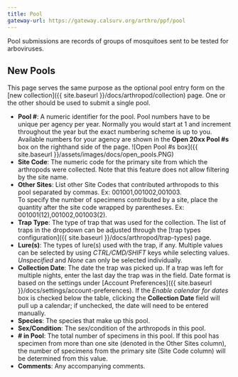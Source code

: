 ```yaml
---
title: Pool
gateway-url: https://gateway.calsurv.org/arthro/ppf/pool
---
```


Pool submissions are records of groups of mosquitoes sent to be tested for arboviruses.

## New Pools

This page serves the same purpose as the optional pool entry form on the [new collection]({{ site.baseurl }}/docs/arthropod/collection) page. One or the other should be used to submit a single pool.

* **Pool #**: A numeric identifier for the pool. Pool numbers have to be unique per agency per year. Normally you would start at 1 and increment throughout the year but the exact numbering scheme is up to you. Available numbers for your agency are shown in the **Open 20xx Pool #s** box on the righthand side of the page.
![Open Pool #s box]({{ site.baseurl }}/assets/images/docs/open_pools.PNG) 
* **Site Code**: The numeric code for the primary site from which the arthropods were collected. Note that this feature does not allow filtering by the site name.
* **Other Sites**: List other Site Codes that contributed arthropods to this pool separated by commas. Ex: 001001,001002,001003.  
To specify the number of specimens contributed by a site, place the quantity after the site code wrapped by parentheses. Ex: 001001(12),001002,001003(2).
* **Trap Type**: The type of trap that was used for the collection. The list of traps in the dropdown can be adjusted through the [trap types configuration]({{ site.baseurl }}/docs/arthropod/trap-types) page.
* **Lure(s)**: The types of lure(s) used with the trap, if any. Multiple values can be selected by using *CTRL/CMD/SHIFT* keys while selecting values. *Unspecified* and *None* can only be selected individually.
* **Collection Date**: The date the trap was picked up. If a trap was left for multiple nights, enter the last day the trap was in the field. Date format is based on the settings under [Account Preferences]({{ site.baseurl }}/docs/settings/account-preferences). If the *Enable calendar for dates* box is checked below the table, clicking the **Collection Date** field will pull up a calendar; if unchecked, the date will need to be entered manually.
* **Species**: The species that make up this pool.
* **Sex/Condition**: The sex/condition of the arthropods in this pool.
* **# in Pool**: The total number of specimens in this pool. If this pool has specimen from more than one site (denoted in the Other Sites column), the number of specimens from the primary site (Site Code column) will be determined from this value.
* **Comments**: Any accompanying comments.
